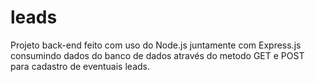 # leads
Projeto back-end feito com uso do Node.js juntamente com Express.js consumindo dados do banco de dados através do metodo GET e POST para cadastro de eventuais leads.
